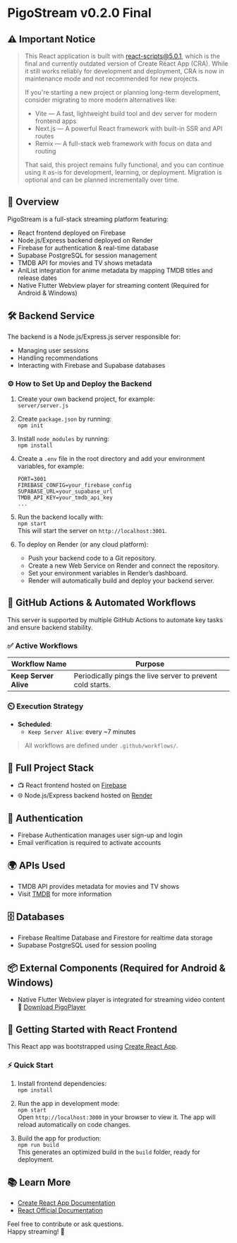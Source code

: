 # PigoStream v0.2.0 Final

## ⚠️ Important Notice

> This React application is built with react-scripts@5.0.1, which is the final and currently outdated version of Create React App (CRA).
While it still works reliably for development and deployment, CRA is now in maintenance mode and not recommended for new projects.
>
> If you're starting a new project or planning long-term development, consider migrating to more modern alternatives like:
> - Vite — A fast, lightweight build tool and dev server for modern frontend apps
> - Next.js — A powerful React framework with built-in SSR and API routes
> - Remix — A full-stack web framework with focus on data and routing
>
> That said, this project remains fully functional, and you can continue using it as-is for development, learning, or deployment.
> Migration is optional and can be planned incrementally over time.

## 🧾 Overview

PigoStream is a full-stack streaming platform featuring:

- React frontend deployed on Firebase  
- Node.js/Express backend deployed on Render  
- Firebase for authentication & real-time database  
- Supabase PostgreSQL for session management  
- TMDB API for movies and TV shows metadata
- AniList integration for anime metadata by mapping TMDB titles and release dates  
- Native Flutter Webview player for streaming content (Required for Android & Windows)

## 🛠️ Backend Service

The backend is a Node.js/Express.js server responsible for:

- Managing user sessions
- Handling recommendations
- Interacting with Firebase and Supabase databases

### ⚙️ How to Set Up and Deploy the Backend

1. Create your own backend project, for example:  
   `server/server.js`

2. Create `package.json` by running:  
   `npm init`
   
4. Install `node_modules` by running:  
   `npm install`

5. Create a `.env` file in the root directory and add your environment variables, for example:  
   ```env
   PORT=3001  
   FIREBASE_CONFIG=your_firebase_config  
   SUPABASE_URL=your_supabase_url    
   TMDB_API_KEY=your_tmdb_api_key    
   ...
   ```

6. Run the backend locally with:  
   `npm start`  
   This will start the server on `http://localhost:3001`.

7. To deploy on Render (or any cloud platform):  
   - Push your backend code to a Git repository.  
   - Create a new Web Service on Render and connect the repository.  
   - Set your environment variables in Render’s dashboard.  
   - Render will automatically build and deploy your backend server.

## 🔁 GitHub Actions & Automated Workflows

This server is supported by multiple GitHub Actions to automate key tasks and ensure backend stability.

### ✅ Active Workflows

| Workflow Name                              | Purpose                                                                 |
|--------------------------------------------|-------------------------------------------------------------------------|
| **Keep Server Alive**                     | Periodically pings the live server to prevent cold starts.              |

### ⏲️ Execution Strategy

- **Scheduled**:
  - `Keep Server Alive`: every ~7 minutes
  
> All workflows are defined under `.github/workflows/`.

## 🧱 Full Project Stack

- 📺 React frontend hosted on [Firebase](https://firebase.google.com/)  
- 🌐 Node.js/Express backend hosted on [Render](https://dashboard.render.com/)

## 🔐 Authentication

- Firebase Authentication manages user sign-up and login  
- Email verification is required to activate accounts

## 🌍 APIs Used

- TMDB API provides metadata for movies and TV shows  
- Visit [TMDB](https://www.themoviedb.org/) for more information

## 🗄️ Databases

- Firebase Realtime Database and Firestore for realtime data storage  
- Supabase PostgreSQL used for session pooling

## 📦 External Components (Required for Android & Windows)

- Native Flutter Webview player is integrated for streaming video content 🔗 [Download PigoPlayer](https://pigostream-site.web.app/pigostore)

## 🚀 Getting Started with React Frontend

This React app was bootstrapped using [Create React App](https://github.com/facebook/create-react-app).

### ⚡ Quick Start

1. Install frontend dependencies:  
   `npm install`

2. Run the app in development mode:  
   `npm start`  
   Open `http://localhost:3000` in your browser to view it. The app will reload automatically on code changes.

3. Build the app for production:  
   `npm run build`  
   This generates an optimized build in the `build` folder, ready for deployment.

## 📚 Learn More

- [Create React App Documentation](https://facebook.github.io/create-react-app/docs/getting-started)  
- [React Official Documentation](https://reactjs.org/)

Feel free to contribute or ask questions.  
Happy streaming! 🚀
